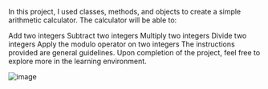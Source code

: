 
In this project, I used classes, methods, and objects to create a simple arithmetic calculator. The calculator will be able to:

Add two integers
Subtract two integers
Multiply two integers
Divide two integers
Apply the modulo operator on two integers
The instructions provided are general guidelines. Upon completion of the project, feel free to explore more in the learning environment.
  
![image](https://cdn.calculatorsoup.com/images/thumbnails/calculators_math_basic.png)
